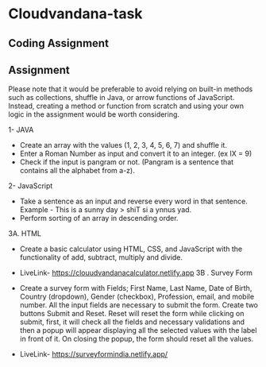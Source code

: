 # Cloudvandana-task
 ## Coding Assignment
 ## Assignment 
Please note that it would be preferable to avoid relying on built-in methods such as collections, shuffle 
in Java, or arrow functions of JavaScript. Instead, creating a method or function from scratch and using 
your own logic in the assignment would be worth considering. 

1- JAVA<br>
* Create an array with the values (1, 2, 3, 4, 5, 6, 7) and shuffle it. <br>
* Enter a Roman Number as input and convert it to an integer. (ex IX = 9) <br>
* Check if the input is pangram or not. (Pangram is a sentence that contains all the alphabet from a-z).

 2- JavaScript <br>
* Take a sentence as an input and reverse every word in that sentence. <br>
  Example - This is a sunny day > shiT si a ynnus yad. <br>
* Perform sorting of an array in descending order.
  
3A. HTML <br>

* Create a basic calculator using HTML, CSS, and JavaScript with the functionality of add, 
subtract, multiply and divide. <br>

* LiveLink- https://clouudvandanacalculator.netlify.app
3B . Survey Form <br>
* Create a survey form with Fields; First Name, Last Name, Date of Birth, Country (dropdown), 
Gender (checkbox), Profession, email, and mobile number. All the input fields are 
necessary to submit the form. Create two buttons Submit and Reset. Reset will reset the 
form while clicking on submit, first, it will check all the fields and necessary validations and 
then a popup will appear displaying all the selected values with the label in front of it. On 
closing the popup, the form should reset all the values.

* LiveLink- https://surveyformindia.netlify.app/
  
